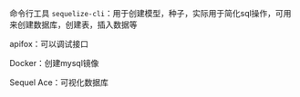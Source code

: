 命令行工具 `sequelize-cli`：用于创建模型，种子，实际用于简化sql操作，可用来创建数据库，创建表，插入数据等

apifox：可以调试接口

Docker：创建mysql镜像

Sequel Ace：可视化数据库